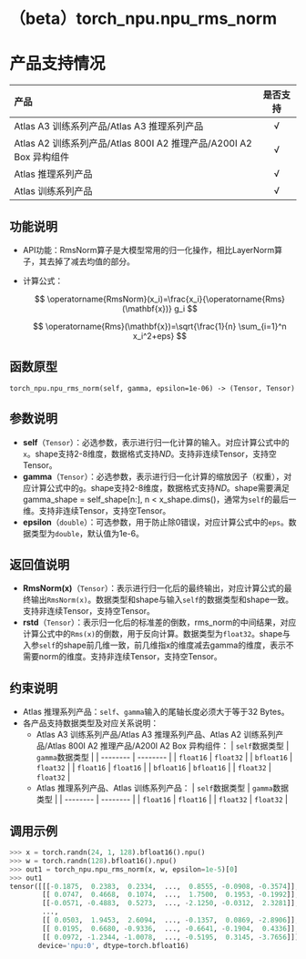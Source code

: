 # （beta）torch_npu.npu_rms_norm

# 产品支持情况

|产品             |  是否支持  |
|:-------------------------|:----------:|
|  <term>Atlas A3 训练系列产品/Atlas A3 推理系列产品</term>     |     √    |
|  <term>Atlas A2 训练系列产品/Atlas 800I A2 推理产品/A200I A2 Box 异构组件</term>     |     √    |
|  <term>Atlas 推理系列产品</term>   |     √    |
|  <term>Atlas 训练系列产品</term>   |     √    |


## 功能说明

- API功能：RmsNorm算子是大模型常用的归一化操作，相比LayerNorm算子，其去掉了减去均值的部分。
- 计算公式：

  $$
  \operatorname{RmsNorm}(x_i)=\frac{x_i}{\operatorname{Rms}(\mathbf{x})} g_i
  $$

  $$
  \operatorname{Rms}(\mathbf{x})=\sqrt{\frac{1}{n} \sum_{i=1}^n x_i^2+eps}
  $$

## 函数原型

```
torch_npu.npu_rms_norm(self, gamma, epsilon=1e-06) -> (Tensor, Tensor) 
```

## 参数说明

- **self**（`Tensor`）：必选参数，表示进行归一化计算的输入。对应计算公式中的`x`。shape支持2-8维度，数据格式支持$ND$。支持非连续Tensor，支持空Tensor。
- **gamma**（`Tensor`）：必选参数，表示进行归一化计算的缩放因子（权重），对应计算公式中的`g`。shape支持2-8维度，数据格式支持$ND$。shape需要满足gamma_shape = self_shape\[n:\], n < x_shape.dims()，通常为`self`的最后一维。支持非连续Tensor，支持空Tensor。
- **epsilon**（`double`）：可选参数，用于防止除0错误，对应计算公式中的`eps`。数据类型为`double`，默认值为1e-6。

## 返回值说明

- **RmsNorm(x)**（`Tensor`）：表示进行归一化后的最终输出，对应计算公式的最终输出`RmsNorm(x)`。数据类型和shape与输入`self`的数据类型和shape一致。支持非连续Tensor，支持空Tensor。
- **rstd**（`Tensor`）：表示归一化后的标准差的倒数，rms_norm的中间结果，对应计算公式中的`Rms(x)`的倒数，用于反向计算。数据类型为`float32`。shape与入参`self`的shape前几维一致，前几维指x的维度减去gamma的维度，表示不需要norm的维度。支持非连续Tensor，支持空Tensor。

## 约束说明

- <term>Atlas 推理系列产品</term>：`self`、`gamma`输入的尾轴长度必须大于等于32 Bytes。
- 各产品支持数据类型及对应关系说明：
  - <term>Atlas A3 训练系列产品/Atlas A3 推理系列产品</term>、<term>Atlas A2 训练系列产品/Atlas 800I A2 推理产品/A200I A2 Box 异构组件</term>：
    | `self`数据类型 | `gamma`数据类型 |
    | -------- | -------- |
    | `float16` | `float32` |
    | `bfloat16` | `float32` |
    | `float16` | `float16` |
    | `bfloat16` | `bfloat16` |
    | `float32` | `float32`  |
  - <term>Atlas 推理系列产品</term>、<term>Atlas 训练系列产品</term>：
    | `self`数据类型 | `gamma`数据类型 |
    | -------- | -------- |
    | `float16` | `float16` |
    | `float32` | `float32` |

## 调用示例

```python
>>> x = torch.randn(24, 1, 128).bfloat16().npu()
>>> w = torch.randn(128).bfloat16().npu()
>>> out1 = torch_npu.npu_rms_norm(x, w, epsilon=1e-5)[0]
>>> out1
tensor([[[-0.1875,  0.2383,  0.2334,  ...,  0.8555, -0.0908, -0.3574]],
        [[ 0.0747,  0.4668,  0.1074,  ...,  1.7500,  0.1953, -0.1992]],
        [[-0.0571, -0.4883,  0.5273,  ..., -2.1250, -0.0312,  2.3281]],
        ...,
        [[ 0.0503,  1.9453,  2.6094,  ..., -0.1357,  0.0869, -2.8906]],
        [[ 0.0195,  0.6680, -0.9336,  ..., -0.6641, -0.1904,  0.4336]],
        [[ 0.0972, -1.2344, -1.0078,  ..., -0.5195,  0.3145, -3.7656]]],
       device='npu:0', dtype=torch.bfloat16)
```


